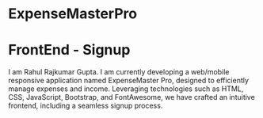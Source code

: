 # ExpenseMasterPro
# FrontEnd - Signup

I am Rahul Rajkumar Gupta. I am currently developing a web/mobile responsive application named ExpenseMaster Pro, designed to efficiently manage expenses and income. Leveraging technologies such as HTML, CSS, JavaScript, Bootstrap, and FontAwesome, we have crafted an intuitive frontend, including a seamless signup process.